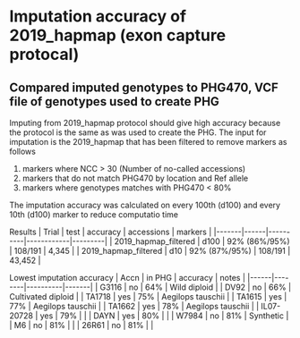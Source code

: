 # Imputation accuracy of 2019_hapmap (exon capture protocal)

## Compared imputed genotypes to PHG470, VCF file of genotypes used to create PHG

Imputing from 2019_hapmap protocol should give high accuracy because the protocol is the same as was used to create the PHG. The input for imputation is the 2019_hapmap that has been filtered to remove markers as follows
1. markers where NCC > 30 (Number of no-called accessions)
2. markers that do not match PHG470 by location and Ref allele
3. markers where genotypes matches with  PHG470 < 80%

The imputation accuracy was calculated on every 100th (d100) and every 10th (d100) marker to reduce computatio time

Results
| Trial | test | accuracy | accessions | markers |
|-------|------|----------|------------|---------|
| 2019_hapmap_filtered  | d100 | 92% (86%/95%) | 108/191 | 4,345 |
| 2019_hapmap_filtered  | d10  | 92% (87%/95%) | 108/191 | 43,452 |

Lowest imputation accuracy
| Accn | in PHG | accuracy | notes |
|------|--------|----------|-------|
| G3116 | no    | 64%      | Wild diploid |
| DV92  | no    | 66%      | Cultivated diploid |
| TA1718 | yes  | 75%      | Aegilops tauschii  |
| TA1615 | yes  | 77%      | Aegilops tauschii  |
| TA1662 | yes  | 78%      | Aegilops tauschii  |
| IL07-20728 | yes | 79%   |                    |
| DAYN | yes    | 80%      |                    |
| W7984 | no    | 81%      | Synthetic          |
| M6    | no    | 81%      |                    |
| 26R61 | no    | 81%      |                    |
